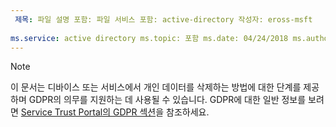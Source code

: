 ```yaml
---
 제목: 파일 설명 포함: 파일 서비스 포함: active-directory 작성자: eross-msft
 
ms.service: active directory ms.topic: 포함 ms.date: 04/24/2018 ms.author: lizross ms.custom: include file
---
```


>[!Note] 
> 이 문서는 디바이스 또는 서비스에서 개인 데이터를 삭제하는 방법에 대한 단계를 제공하며 GDPR의 의무를 지원하는 데 사용될 수 있습니다. GDPR에 대한 일반 정보를 보려면 [Service Trust Portal의 GDPR 섹션](https://servicetrust.microsoft.com/ViewPage/GDPRGetStarted)을 참조하세요.